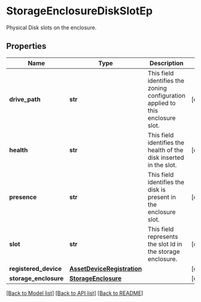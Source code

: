 # StorageEnclosureDiskSlotEp

Physical Disk slots on the enclosure. 
## Properties
Name | Type | Description | Notes
------------ | ------------- | ------------- | -------------
**drive_path** | **str** | This field identifies the zoning configuration applied to  this enclosure slot.   | [optional] 
**health** | **str** | This field identifies the health of the disk inserted in the slot.   | [optional] 
**presence** | **str** | This field identifies the disk is present in the enclosure slot.   | [optional] 
**slot** | **str** | This field represents the slot Id in the storage enclosure.    | [optional] 
**registered_device** | [**AssetDeviceRegistration**](.md) |  | [optional] 
**storage_enclosure** | [**StorageEnclosure**](.md) |  | [optional] 

[[Back to Model list]](../README.md#documentation-for-models) [[Back to API list]](../README.md#documentation-for-api-endpoints) [[Back to README]](../README.md)


